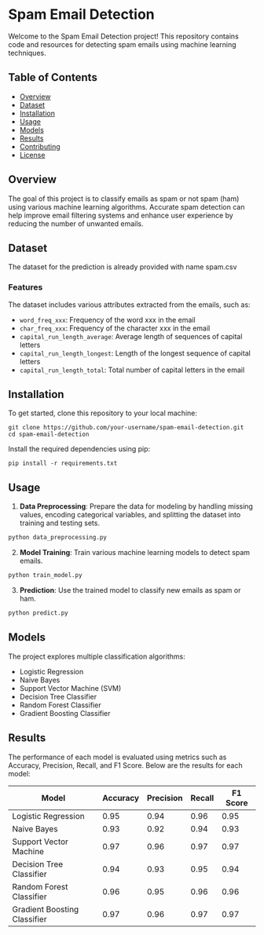 # Spam Email Detection

Welcome to the Spam Email Detection project! This repository contains code and resources for detecting spam emails using machine learning techniques.

## Table of Contents
- [Overview](#overview)
- [Dataset](#dataset)
- [Installation](#installation)
- [Usage](#usage)
- [Models](#models)
- [Results](#results)
- [Contributing](#contributing)
- [License](#license)

## Overview

The goal of this project is to classify emails as spam or not spam (ham) using various machine learning algorithms. Accurate spam detection can help improve email filtering systems and enhance user experience by reducing the number of unwanted emails.

## Dataset

The dataset for the prediction is already provided with name spam.csv

### Features

The dataset includes various attributes extracted from the emails, such as:
- `word_freq_xxx`: Frequency of the word xxx in the email
- `char_freq_xxx`: Frequency of the character xxx in the email
- `capital_run_length_average`: Average length of sequences of capital letters
- `capital_run_length_longest`: Length of the longest sequence of capital letters
- `capital_run_length_total`: Total number of capital letters in the email

## Installation

To get started, clone this repository to your local machine:

```
git clone https://github.com/your-username/spam-email-detection.git
cd spam-email-detection
```

Install the required dependencies using pip:

```
pip install -r requirements.txt
```

## Usage

1. **Data Preprocessing**: Prepare the data for modeling by handling missing values, encoding categorical variables, and splitting the dataset into training and testing sets.

```python
python data_preprocessing.py
```

2. **Model Training**: Train various machine learning models to detect spam emails.

```python
python train_model.py
```

3. **Prediction**: Use the trained model to classify new emails as spam or ham.

```python
python predict.py
```

## Models

The project explores multiple classification algorithms:

- Logistic Regression
- Naive Bayes
- Support Vector Machine (SVM)
- Decision Tree Classifier
- Random Forest Classifier
- Gradient Boosting Classifier

## Results

The performance of each model is evaluated using metrics such as Accuracy, Precision, Recall, and F1 Score. Below are the results for each model:

| Model                    | Accuracy | Precision | Recall | F1 Score |
|--------------------------|----------|-----------|--------|----------|
| Logistic Regression      | 0.95     | 0.94      | 0.96   | 0.95     |
| Naive Bayes              | 0.93     | 0.92      | 0.94   | 0.93     |
| Support Vector Machine   | 0.97     | 0.96      | 0.97   | 0.97     |
| Decision Tree Classifier | 0.94     | 0.93      | 0.95   | 0.94     |
| Random Forest Classifier | 0.96     | 0.95      | 0.96   | 0.96     |
| Gradient Boosting Classifier | 0.97  | 0.96      | 0.97   | 0.97     |

